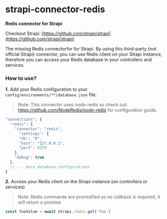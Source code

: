 # strapi-connector-redis

**Redis connector for Strapi**

Checkout Strapi: [https://github.com/strapi/strapi](https://github.com/strapi/strapi)

The missing Redis connectorfor for Strapi. By using this third-party (not official Strapi) connector, you can use Redis client on your Strapi instance, therefore you can access your Redis database in your controllers and services.

### How to use?

**1.** Add your Redis configuration to your `config/environments/**/database.json` file:

> Note: This connector uses node-redis so check out: https://github.com/NodeRedis/node-redis for configuration guide.

```javascript
"connections": {
  "redis": {
    "connector": "redis",
      "settings": {
      "db": "0",
      "host": "127.0.0.1",
      "port": 6379
    },
    "debug": true
  },
  // ... more database configurations
}
```

**2.** Access your Redis client on the Strapi instance (on controllers or services)

> Note: Redis commands are promisified so no callback is required, it will return a promise

```javascript
const fooValue = await strapi.redis.get('foo')
```
